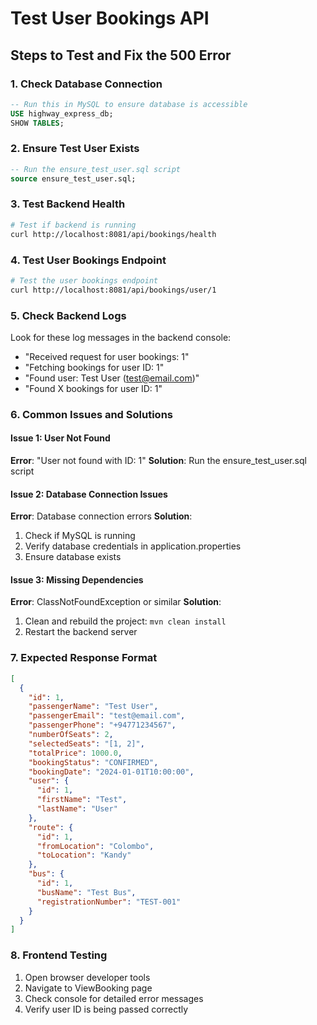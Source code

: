 # Test User Bookings API

## Steps to Test and Fix the 500 Error

### 1. Check Database Connection
```sql
-- Run this in MySQL to ensure database is accessible
USE highway_express_db;
SHOW TABLES;
```

### 2. Ensure Test User Exists
```sql
-- Run the ensure_test_user.sql script
source ensure_test_user.sql;
```

### 3. Test Backend Health
```bash
# Test if backend is running
curl http://localhost:8081/api/bookings/health
```

### 4. Test User Bookings Endpoint
```bash
# Test the user bookings endpoint
curl http://localhost:8081/api/bookings/user/1
```

### 5. Check Backend Logs
Look for these log messages in the backend console:
- "Received request for user bookings: 1"
- "Fetching bookings for user ID: 1"
- "Found user: Test User (test@email.com)"
- "Found X bookings for user ID: 1"

### 6. Common Issues and Solutions

#### Issue 1: User Not Found
**Error**: "User not found with ID: 1"
**Solution**: Run the ensure_test_user.sql script

#### Issue 2: Database Connection Issues
**Error**: Database connection errors
**Solution**: 
1. Check if MySQL is running
2. Verify database credentials in application.properties
3. Ensure database exists

#### Issue 3: Missing Dependencies
**Error**: ClassNotFoundException or similar
**Solution**: 
1. Clean and rebuild the project: `mvn clean install`
2. Restart the backend server

### 7. Expected Response Format
```json
[
  {
    "id": 1,
    "passengerName": "Test User",
    "passengerEmail": "test@email.com",
    "passengerPhone": "+94771234567",
    "numberOfSeats": 2,
    "selectedSeats": "[1, 2]",
    "totalPrice": 1000.0,
    "bookingStatus": "CONFIRMED",
    "bookingDate": "2024-01-01T10:00:00",
    "user": {
      "id": 1,
      "firstName": "Test",
      "lastName": "User"
    },
    "route": {
      "id": 1,
      "fromLocation": "Colombo",
      "toLocation": "Kandy"
    },
    "bus": {
      "id": 1,
      "busName": "Test Bus",
      "registrationNumber": "TEST-001"
    }
  }
]
```

### 8. Frontend Testing
1. Open browser developer tools
2. Navigate to ViewBooking page
3. Check console for detailed error messages
4. Verify user ID is being passed correctly
